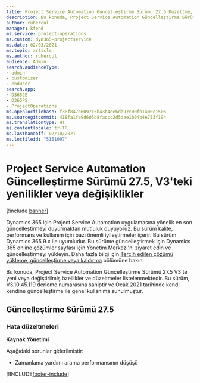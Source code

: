 ```yaml
---
title: Project Service Automation Güncelleştirme Sürümü 27.5 Düzeltme, V3'teki yenilikler veya değişiklikler
description: Bu konuda, Project Service Automation Güncelleştirme Sürümü 27.5 Düzeltme, V3'te yeni veya değiştirilmiş özellikler ve düzeltmeler listelenmektedir.
author: ruhercul
manager: kfend
ms.service: project-operations
ms.custom: dyn365-projectservice
ms.date: 02/03/2021
ms.topic: article
ms.author: ruhercul
audience: Admin
search.audienceType:
- admin
- customizer
- enduser
search.app:
- D365CE
- D365PS
- ProjectOperations
ms.openlocfilehash: f38f847b6097c5b43b4ee6da97c00fb1a00c1506
ms.sourcegitcommit: 418fa1fe9d605b8faccc2d5dee1b04b4e753f194
ms.translationtype: HT
ms.contentlocale: tr-TR
ms.lasthandoff: 02/10/2021
ms.locfileid: "5151097"
---
```

# <a name="whats-new-or-changed-in-project-service-automation-update-release-275-v3"></a>Project Service Automation Güncelleştirme Sürümü 27.5, V3'teki yenilikler veya değişiklikler

[!include [banner](../includes/psa-now-project-operations.md)]

Dynamics 365 için Project Service Automation uygulamasına yönelik en son güncelleştirmeyi duyurmaktan mutluluk duyuyoruz. Bu sürüm kalite, performans ve kullanım için bazı önemli iyileştirmeler içerir. Bu sürüm Dynamics 365 9.x ile uyumludur. Bu sürüme güncelleştirmek için Dynamics 365 online çözümler sayfası için Yönetim Merkezi'ni ziyaret edin ve güncelleştirmeyi yükleyin. Daha fazla bilgi için [Tercih edilen çözümü yükleme, güncelleştirme veya kaldırma](https://docs.microsoft.com/power-platform/admin/install-remove-preferred-solution) bölümüne bakın.

Bu konuda, Project Service Automation Güncelleştirme Sürümü 27.5 V3'te yeni veya değiştirilmiş özellikler ve düzeltmeler listelenmektedir. Bu sürüm, V3.10.45.119 derleme numarasına sahiptir ve Ocak 2021 tarihinde kendi kendine güncelleştirme ile genel kullanıma sunulmuştur.

## <a name="update-release-275"></a>Güncelleştirme Sürümü 27.5

### <a name="bug-fixes"></a>Hata düzeltmeleri


**Kaynak Yönetimi**

Aşağıdaki sorunlar giderilmiştir:

- Zamanlama yardımı arama performansının düşüşü


[!INCLUDE[footer-include](../includes/footer-banner.md)]